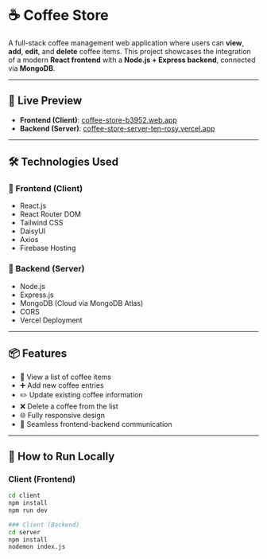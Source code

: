 # ☕ Coffee Store

A full-stack coffee management web application where users can **view**, **add**, **edit**, and **delete** coffee items. This project showcases the integration of a modern **React frontend** with a **Node.js + Express backend**, connected via **MongoDB**.

---

## 🚀 Live Preview

- **Frontend (Client)**: [coffee-store-b3952.web.app](https://coffee-store-b3952.web.app/)
- **Backend (Server)**: [coffee-store-server-ten-rosy.vercel.app](https://coffee-store-server-ten-rosy.vercel.app/)

---

## 🛠️ Technologies Used

### 🔹 Frontend (Client)
- React.js
- React Router DOM
- Tailwind CSS
- DaisyUI
- Axios
- Firebase Hosting

### 🔹 Backend (Server)
- Node.js
- Express.js
- MongoDB (Cloud via MongoDB Atlas)
- CORS
- Vercel Deployment

---

## 📦 Features

- 🧾 View a list of coffee items
- ➕ Add new coffee entries
- ✏️ Update existing coffee information
- ❌ Delete a coffee from the list
- 🌐 Fully responsive design
- 🔗 Seamless frontend-backend communication

---

## 🧪 How to Run Locally

### Client (Frontend)
```bash
cd client
npm install
npm run dev

### Client (Backend)
cd server
npm install
nodemon index.js


